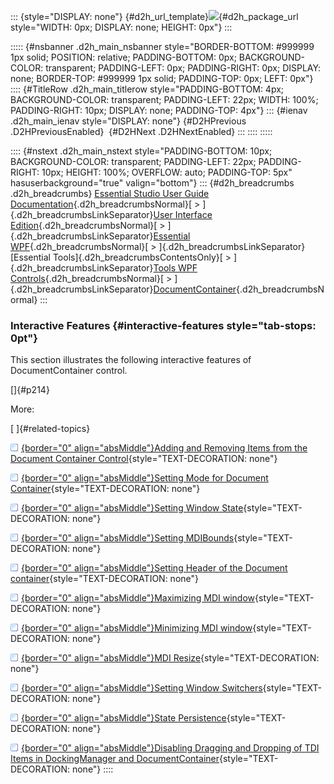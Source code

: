 ::: {style="DISPLAY: none"}
[](ms-xhelp:///?Id=d2h_url_template){#d2h_url_template}![](!package_url!){#d2h_package_url style="WIDTH: 0px; DISPLAY: none; HEIGHT: 0px"}
:::

::::: {#nsbanner .d2h_main_nsbanner style="BORDER-BOTTOM: #999999 1px solid; POSITION: relative; PADDING-BOTTOM: 0px; BACKGROUND-COLOR: transparent; PADDING-LEFT: 0px; PADDING-RIGHT: 0px; DISPLAY: none; BORDER-TOP: #999999 1px solid; PADDING-TOP: 0px; LEFT: 0px"}
:::: {#TitleRow .d2h_main_titlerow style="PADDING-BOTTOM: 4px; BACKGROUND-COLOR: transparent; PADDING-LEFT: 22px; WIDTH: 100%; PADDING-RIGHT: 10px; DISPLAY: none; PADDING-TOP: 4px"}
::: {#ienav .d2h_main_ienav style="DISPLAY: none"}
[](ms-xhelp:///?Id=a59c3343-3451-40f1-b0cd-b49cfc0bb92f){#D2HPrevious .D2HPreviousEnabled}  [](ms-xhelp:///?Id=5368d285-935d-41c3-bb84-fde314d8a444){#D2HNext .D2HNextEnabled}
:::
::::
:::::

:::: {#nstext .d2h_main_nstext style="PADDING-BOTTOM: 10px; BACKGROUND-COLOR: transparent; PADDING-LEFT: 22px; PADDING-RIGHT: 10px; HEIGHT: 100%; OVERFLOW: auto; PADDING-TOP: 5px" hasuserbackground="true" valign="bottom"}
::: {#d2h_breadcrumbs .d2h_breadcrumbs}
[Essential Studio User Guide Documentation](ms-xhelp:///?Id=12457748-09e3-4d74-a240-8e049cedf030){.d2h_breadcrumbsNormal}[ \> ]{.d2h_breadcrumbsLinkSeparator}[User Interface Edition](ms-xhelp:///?Id=c29296b7-531c-413b-a0ec-488ca1f7f669){.d2h_breadcrumbsNormal}[ \> ]{.d2h_breadcrumbsLinkSeparator}[Essential WPF](ms-xhelp:///?Id=7f4f82c5-151c-4262-94d0-75c4626c77bc){.d2h_breadcrumbsNormal}[ \> ]{.d2h_breadcrumbsLinkSeparator}[Essential Tools]{.d2h_breadcrumbsContentsOnly}[ \> ]{.d2h_breadcrumbsLinkSeparator}[Tools WPF Controls](ms-xhelp:///?Id=2ea58a12-9426-4a63-96b4-89eb80232c2c){.d2h_breadcrumbsNormal}[ \> ]{.d2h_breadcrumbsLinkSeparator}[DocumentContainer](ms-xhelp:///?Id=633f5098-d2f2-4456-8908-37665d73f02c){.d2h_breadcrumbsNormal}
:::

### Interactive Features {#interactive-features style="tab-stops: 0pt"}

This section illustrates the following interactive features of DocumentContainer control.

[]{#p214} 

More:

[ ]{#related-topics}

[![](button.gif){border="0" align="absMiddle"}Adding and Removing Items from the Document Container Control](ms-xhelp:///?Id=bf266e2a-0cb9-4557-bf23-b0afecac269e){style="TEXT-DECORATION: none"}

[![](button.gif){border="0" align="absMiddle"}Setting Mode for Document Container](ms-xhelp:///?Id=1f8e6d45-3164-4a8e-b3e9-b1a2904421c6){style="TEXT-DECORATION: none"}

[![](button.gif){border="0" align="absMiddle"}Setting Window State](ms-xhelp:///?Id=ccc5c678-61bd-4232-9375-129319c7368c){style="TEXT-DECORATION: none"}

[![](button.gif){border="0" align="absMiddle"}Setting MDIBounds](ms-xhelp:///?Id=a278f2b5-0a98-4427-8393-df3dfd3313fa){style="TEXT-DECORATION: none"}

[![](button.gif){border="0" align="absMiddle"}Setting Header of the Document container](ms-xhelp:///?Id=3fe322b2-d0c8-4cd3-aedf-765b52f9d32d){style="TEXT-DECORATION: none"}

[![](button.gif){border="0" align="absMiddle"}Maximizing MDI window](ms-xhelp:///?Id=84807edf-33e4-4f44-9200-10370fc78f89){style="TEXT-DECORATION: none"}

[![](button.gif){border="0" align="absMiddle"}Minimizing MDI window](ms-xhelp:///?Id=d60ee56d-e578-492e-af5a-bced440979ae){style="TEXT-DECORATION: none"}

[![](button.gif){border="0" align="absMiddle"}MDI Resize](ms-xhelp:///?Id=1d8d565f-c710-4c0f-9b84-834e5e22e5af){style="TEXT-DECORATION: none"}

[![](button.gif){border="0" align="absMiddle"}Setting Window Switchers](ms-xhelp:///?Id=fc46a65a-f9c6-4154-a841-d0aaf4b30a74){style="TEXT-DECORATION: none"}

[![](button.gif){border="0" align="absMiddle"}State Persistence](ms-xhelp:///?Id=c63e71b5-e7b4-4684-982c-30d401627293){style="TEXT-DECORATION: none"}

[![](button.gif){border="0" align="absMiddle"}Disabling Dragging and Dropping of TDI Items in DockingManager and DocumentContainer](ms-xhelp:///?Id=415bd4ed-0349-477f-b9fb-01d43fb99626){style="TEXT-DECORATION: none"}
::::
